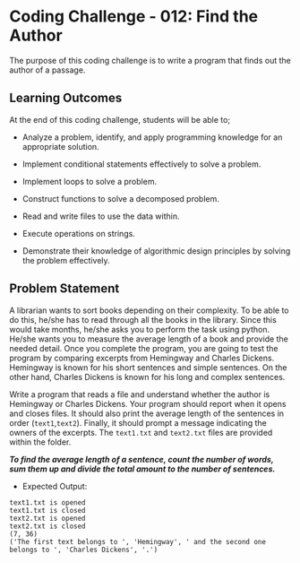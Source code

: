 # Coding Challenge - 012: Find the Author

The purpose of this coding challenge is to write a program that finds out the author of a passage.

## Learning Outcomes

At the end of this coding challenge, students will be able to;

- Analyze a problem, identify, and apply programming knowledge for an appropriate solution.

- Implement conditional statements effectively to solve a problem.

- Implement loops to solve a problem.

- Construct functions to solve a decomposed problem.

- Read and write files to use the data within.

- Execute operations on strings.

- Demonstrate their knowledge of algorithmic design principles by solving the problem effectively.

## Problem Statement

A librarian wants to sort books depending on their complexity. To be able to do this, he/she has to read through all the books in the library. Since this would take months, he/she asks you to perform the task using python. He/she wants you to measure the average length of a book and provide the needed detail. Once you complete the program, you are going to test the program by comparing excerpts from Hemingway and Charles Dickens. Hemingway is known for his short sentences and simple sentences. On the other hand, Charles Dickens is known for his long and complex sentences.

Write a program that reads a file and understand whether the author is Hemingway or Charles Dickens. Your program should report when it opens and closes files. It should also print the average length of the sentences in order (`text1`,`text2`). Finally, it should prompt a message indicating the owners of the excerpts. The `text1.txt` and `text2.txt` files are provided within the folder.

***To find the average length of a sentence, count the number of words, sum them up and divide the total amount to the number of sentences.***

- Expected Output:

```text
text1.txt is opened
text1.txt is closed
text2.txt is opened
text2.txt is closed
(7, 36)
('The first text belongs to ', 'Hemingway', ' and the second one belongs to ', 'Charles Dickens', '.')
```
